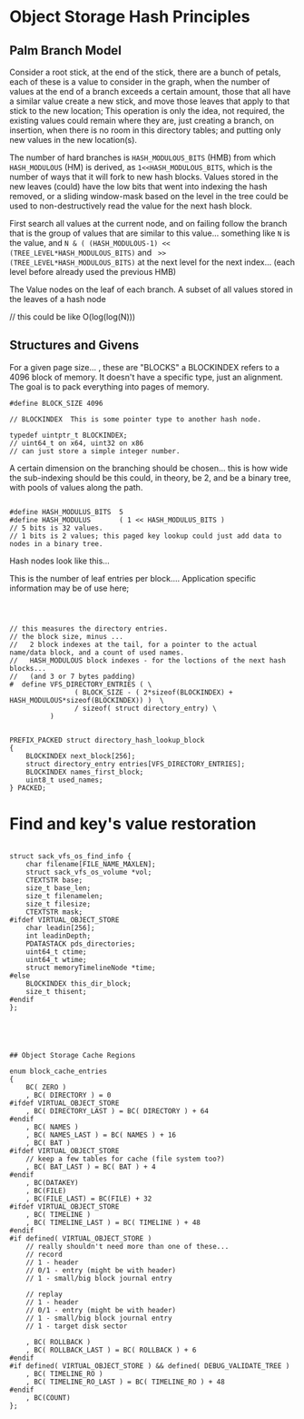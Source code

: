 

# Object Storage Hash Principles

## Palm Branch Model

Consider a root stick, at the end of the stick, there are a bunch of petals, each of these
is a value to consider in the graph, when the number of values at the end of a branch exceeds
a certain amount, those that all have a similar value create a new stick, and move those leaves
that apply to that stick to the new location; This operation is only the idea, not required, the
existing values could remain where they are, just creating a branch, on insertion, when there
is no room in this directory tables; and putting only new values in the new location(s).

The number of hard branches is `HASH_MODULOUS_BITS` (HMB)  from which `HASH_MODULOUS` (HM) is derived, as
`1<<HASH_MODULOUS_BITS`, which is the number of ways that it will fork
to new hash blocks.  Values stored in the new leaves (could) have the low bits that went into 
indexing the hash removed, or a sliding window-mask based on the level in the tree could be used
to non-destructively read the value for the next hash block.

First search all values at the current node, and on failing
follow the branch that is the group of values that are similar to this value... something like `N`
is the value, and `N & ( (HASH_MODULOUS-1) << (TREE_LEVEL*HASH_MODULOUS_BITS)` and ` >> (TREE_LEVEL*HASH_MODULOUS_BITS)`
at the next level for the next index... (each level before already used the previous HMB)

The Value nodes on the leaf of each branch.  A subset of all values stored in the leaves of 
a hash node 


// this could be like O(log(log(N)))


## Structures and Givens

For a given page size... , these are "BLOCKS" a BLOCKINDEX refers to a 4096 block of memory.
It doesn't have a specific type, just an alignment.  The goal is to pack everything into 
pages of memory.


```
#define BLOCK_SIZE 4096

// BLOCKINDEX  This is some pointer type to another hash node.

typedef uintptr_t BLOCKINDEX;
// uint64_t on x64, uint32 on x86
// can just store a simple integer number.

```

A certain dimension on the branching should be chosen... this is how wide the sub-indexing should be
this could, in theory, be 2, and be a binary tree, with pools of values along the path.

```

#define HASH_MODULUS_BITS  5
#define HASH_MODULUS       ( 1 << HASH_MODULUS_BITS )
// 5 bits is 32 values.
// 1 bits is 2 values; this paged key lookup could just add data to nodes in a binary tree.

```




Hash nodes look like this... 

This is the number of leaf entries per block.... Application 
specific information may be of use here; 

```



// this measures the directory entries.
// the block size, minus ...
//   2 block indexes at the tail, for a pointer to the actual name/data block, and a count of used names.
//   HASH_MODULOUS block indexes - for the loctions of the next hash blocks...
//   (and 3 or 7 bytes padding)
#  define VFS_DIRECTORY_ENTRIES ( \
                ( BLOCK_SIZE - ( 2*sizeof(BLOCKINDEX) + HASH_MODULOUS*sizeof(BLOCKINDEX)) )  \
                / sizeof( struct directory_entry) \
          )


PREFIX_PACKED struct directory_hash_lookup_block
{
	BLOCKINDEX next_block[256];
	struct directory_entry entries[VFS_DIRECTORY_ENTRIES];
	BLOCKINDEX names_first_block;
	uint8_t used_names;
} PACKED;

```








# Find and key's value restoration

```

struct sack_vfs_os_find_info {
	char filename[FILE_NAME_MAXLEN];
	struct sack_vfs_os_volume *vol;
	CTEXTSTR base;
	size_t base_len;
	size_t filenamelen;
	size_t filesize;
	CTEXTSTR mask;
#ifdef VIRTUAL_OBJECT_STORE
	char leadin[256];
	int leadinDepth;
	PDATASTACK pds_directories;
	uint64_t ctime;
	uint64_t wtime;
	struct memoryTimelineNode *time;
#else
	BLOCKINDEX this_dir_block;
	size_t thisent;
#endif
};





## Object Storage Cache Regions

enum block_cache_entries
{
	BC( ZERO )
	, BC( DIRECTORY ) = 0
#ifdef VIRTUAL_OBJECT_STORE
	, BC( DIRECTORY_LAST ) = BC( DIRECTORY ) + 64
#endif
	, BC( NAMES )
	, BC( NAMES_LAST ) = BC( NAMES ) + 16
	, BC( BAT )
#ifdef VIRTUAL_OBJECT_STORE
	// keep a few tables for cache (file system too?)
	, BC( BAT_LAST ) = BC( BAT ) + 4
#endif
	, BC(DATAKEY)
	, BC(FILE)
	, BC(FILE_LAST) = BC(FILE) + 32
#ifdef VIRTUAL_OBJECT_STORE
	, BC( TIMELINE )
	, BC( TIMELINE_LAST ) = BC( TIMELINE ) + 48
#endif
#if defined( VIRTUAL_OBJECT_STORE )
	// really shouldn't need more than one of these...
	// record
	// 1 - header
	// 0/1 - entry (might be with header)
	// 1 - small/big block journal entry

	// replay
	// 1 - header
	// 0/1 - entry (might be with header)
	// 1 - small/big block journal entry
	// 1 - target disk sector

	, BC( ROLLBACK )
	, BC( ROLLBACK_LAST ) = BC( ROLLBACK ) + 6
#endif
#if defined( VIRTUAL_OBJECT_STORE ) && defined( DEBUG_VALIDATE_TREE )
	, BC( TIMELINE_RO )
	, BC( TIMELINE_RO_LAST ) = BC( TIMELINE_RO ) + 48
#endif
	, BC(COUNT)
};


